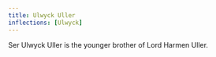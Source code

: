 ```yaml
---
title: Ulwyck Uller
inflections: [Ulwyck]
---
```


Ser Ulwyck Uller is the younger brother of Lord Harmen Uller.


